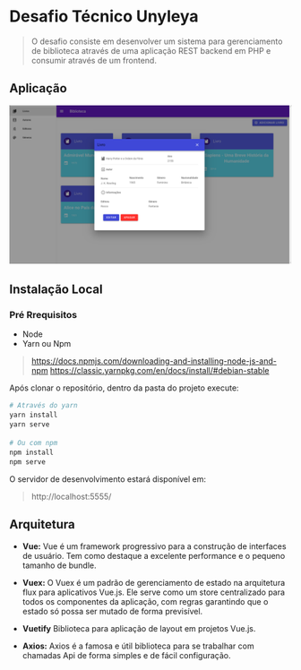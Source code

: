 # Desafio Técnico Unyleya

> O desafio consiste em desenvolver um sistema para gerenciamento de biblioteca através de uma aplicação REST backend em PHP e consumir através de um frontend.

## Aplicação

![](src/assets/screen.png)

## Instalação Local
### Pré Rrequisitos
- Node
- Yarn ou Npm

> https://docs.npmjs.com/downloading-and-installing-node-js-and-npm
> https://classic.yarnpkg.com/en/docs/install/#debian-stable

Após clonar o repositório, dentro da pasta do projeto execute:

```sh
# Através do yarn
yarn install
yarn serve

# Ou com npm
npm install
npm serve
```
O servidor de desenvolvimento estará disponível em:
> http://localhost:5555/


## Arquitetura

- **Vue:** Vue é um framework progressivo para a construção de interfaces de usuário. Tem como destaque a excelente performance e o pequeno tamanho de bundle.

- **Vuex:** O Vuex é um padrão de gerenciamento de estado na arquitetura flux para aplicativos Vue.js. Ele serve como um store centralizado para todos os componentes da aplicação, com regras garantindo que o estado só possa ser mutado de forma previsível. 

- **Vuetify** Biblioteca para aplicação de layout em projetos Vue.js.

- **Axios:** Axios é a famosa e útil biblioteca para se trabalhar com chamadas Api de forma simples e de fácil configuração.

<!-- Markdown link & img dfn's -->

[duck]: https://github.com/erikras/ducks-modular-redux